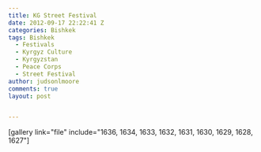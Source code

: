 ```yaml
---
title: KG Street Festival
date: 2012-09-17 22:22:41 Z
categories: Bishkek
tags: Bishkek
  - Festivals
  - Kyrgyz Culture
  - Kyrgyzstan
  - Peace Corps
  - Street Festival
author: judsonlmoore
comments: true
layout: post


---
```


[gallery link="file" include="1636, 1634, 1633, 1632, 1631, 1630, 1629, 1628, 1627"]
